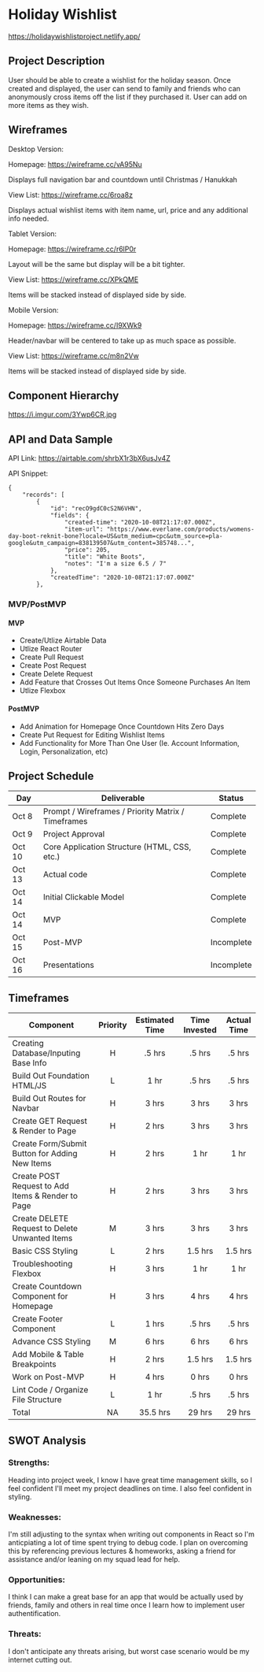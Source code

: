 # Holiday Wishlist

https://holidaywishlistproject.netlify.app/

## Project Description

User should be able to create a wishlist for the holiday season. Once created and displayed, the user can send to family and friends who can anonymously cross items off the list if they purchased it. User can add on more items as they wish.

## Wireframes

Desktop Version:

Homepage: https://wireframe.cc/vA95Nu

Displays full navigation bar and countdown until Christmas / Hanukkah

View List: https://wireframe.cc/6roa8z

Displays actual wishlist items with item name, url, price and any additional info needed.

Tablet Version:

Homepage: https://wireframe.cc/r6lP0r

Layout will be the same but display will be a bit tighter.

View List: https://wireframe.cc/XPkQME

Items will be stacked instead of displayed side by side.

Mobile Version:

Homepage: https://wireframe.cc/I9XWk9

Header/navbar will be centered to take up as much space as possible.

View List: https://wireframe.cc/m8n2Vw

Items will be stacked instead of displayed side by side.

## Component Hierarchy

https://i.imgur.com/3Ywp6CR.jpg

## API and Data Sample

API Link: https://airtable.com/shrbX1r3bX6usJv4Z

API Snippet:

```
{
    "records": [
        {
            "id": "recO9gdC0cS2N6VHN",
            "fields": {
                "created-time": "2020-10-08T21:17:07.000Z",
                "item-url": "https://www.everlane.com/products/womens-day-boot-reknit-bone?locale=US&utm_medium=cpc&utm_source=pla-google&utm_campaign=838139507&utm_content=385748...",
                "price": 205,
                "title": "White Boots",
                "notes": "I'm a size 6.5 / 7"
            },
            "createdTime": "2020-10-08T21:17:07.000Z"
        },
```

### MVP/PostMVP

#### MVP

- Create/Utlize Airtable Data
- Utlize React Router
- Create Pull Request
- Create Post Request
- Create Delete Request
- Add Feature that Crosses Out Items Once Someone Purchases An Item
- Utlize Flexbox

#### PostMVP

- Add Animation for Homepage Once Countdown Hits Zero Days
- Create Put Request for Editing Wishlist Items
- Add Functionality for More Than One User (Ie. Account Information, Login, Personalization, etc)

## Project Schedule

| Day    | Deliverable                                        | Status     |
| ------ | -------------------------------------------------- | ---------- |
| Oct 8  | Prompt / Wireframes / Priority Matrix / Timeframes | Complete   |
| Oct 9  | Project Approval                                   | Complete   |
| Oct 10 | Core Application Structure (HTML, CSS, etc.)       | Complete   |
| Oct 13 | Actual code                                        | Complete   |
| Oct 14 | Initial Clickable Model                            | Complete   |
| Oct 14 | MVP                                                | Complete   |
| Oct 15 | Post-MVP                                           | Incomplete |
| Oct 16 | Presentations                                      | Incomplete |

## Timeframes

| Component                                         | Priority | Estimated Time | Time Invested | Actual Time |
| ------------------------------------------------- | :------: | :------------: | :-----------: | :---------: |
| Creating Database/Inputing Base Info              |    H     |     .5 hrs     |    .5 hrs     |    .5 hrs   |
| Build Out Foundation HTML/JS                      |    L     |      1 hr      |     .5 hrs    |    .5 hrs   |
| Build Out Routes for Navbar                       |    H     |     3 hrs      |     3 hrs     |    3 hrs    |
| Create GET Request & Render to Page               |    H     |     2 hrs      |     3 hrs     |    3 hrs    |
| Create Form/Submit Button for Adding New Items    |    H     |     2 hrs      |     1 hr      |    1 hr     |
| Create POST Request to Add Items & Render to Page |    H     |     2 hrs      |     3 hrs     |    3 hrs    |
| Create DELETE Request to Delete Unwanted Items    |    M     |     3 hrs      |     3 hrs     |    3 hrs    |
| Basic CSS Styling                                 |    L     |     2 hrs      |     1.5 hrs   |    1.5 hrs  |
| Troubleshooting Flexbox                           |    H     |     3 hrs      |     1 hr      |    1 hr     |
| Create Countdown Component for Homepage           |    H     |     3 hrs      |     4 hrs     |    4 hrs    |
| Create Footer Component                           |    L     |     1 hrs      |     .5 hrs    |   .5 hrs    |
| Advance CSS Styling                               |    M     |     6 hrs      |     6 hrs     |    6 hrs    |
| Add Mobile & Table Breakpoints                    |    H     |     2 hrs      |     1.5 hrs   |   1.5 hrs   |
| Work on Post-MVP                                  |    H     |     4 hrs      |     0 hrs     |    0 hrs    |
| Lint Code / Organize File Structure               |    L     |      1 hr      |     .5 hrs    |     .5 hrs  |
| Total                                             |    NA    |    35.5 hrs    |    29 hrs     |    29 hrs   |

## SWOT Analysis

### Strengths:

Heading into project week, I know I have great time management skills, so I feel confident I'll meet my project deadlines on time. I also feel confident in styling.

### Weaknesses:

I'm still adjusting to the syntax when writing out components in React so I'm anticpiating a lot of time spent trying to debug code. I plan on overcoming this by referencing previous lectures & homeworks, asking a friend for assistance and/or leaning on my squad lead for help.

### Opportunities:

I think I can make a great base for an app that would be actually used by friends, family and others in real time once I learn how to implement user authentification.

### Threats:

I don't anticipate any threats arising, but worst case scenario would be my internet cutting out.
